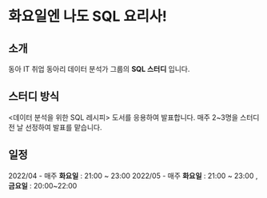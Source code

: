 # 화요일엔 나도 SQL 요리사!

## 소개
동아 IT 취업 동아리 데이터 분석가 그룹의 **SQL 스터디** 입니다.

## 스터디 방식
<데이터 분석을 위한 SQL 레시피> 도서를 응용하여 발표합니다.
매주 2~3명을 스터디 전 날 선정하여 발표를 맡습니다.

## 일정
2022/04 - 매주 **화요일** : 21:00 ~ 23:00
2022/05 - 매주 **화요일** : 21:00 ~ 23:00 , **금요일** : 20:00~22:00

